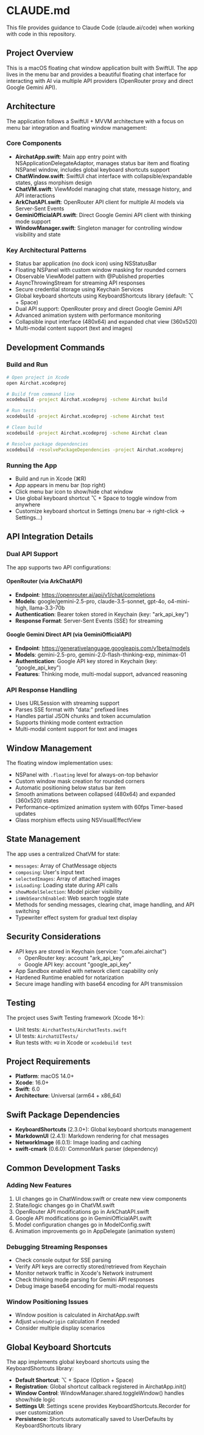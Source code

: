 # CLAUDE.md

This file provides guidance to Claude Code (claude.ai/code) when working with code in this repository.

## Project Overview

This is a macOS floating chat window application built with SwiftUI. The app lives in the menu bar and provides a beautiful floating chat interface for interacting with AI via multiple API providers (OpenRouter proxy and direct Google Gemini API).

## Architecture

The application follows a SwiftUI + MVVM architecture with a focus on menu bar integration and floating window management:

### Core Components
- **AirchatApp.swift**: Main app entry point with NSApplicationDelegateAdaptor, manages status bar item and floating NSPanel window, includes global keyboard shortcuts support
- **ChatWindow.swift**: SwiftUI chat interface with collapsible/expandable states, glass morphism design
- **ChatVM.swift**: ViewModel managing chat state, message history, and API interactions
- **ArkChatAPI.swift**: OpenRouter API client for multiple AI models via Server-Sent Events
- **GeminiOfficialAPI.swift**: Direct Google Gemini API client with thinking mode support
- **WindowManager.swift**: Singleton manager for controlling window visibility and state

### Key Architectural Patterns
- Status bar application (no dock icon) using NSStatusBar
- Floating NSPanel with custom window masking for rounded corners
- Observable ViewModel pattern with @Published properties
- AsyncThrowingStream for streaming API responses
- Secure credential storage using Keychain Services
- Global keyboard shortcuts using KeyboardShortcuts library (default: ⌥ + Space)
- Dual API support: OpenRouter proxy and direct Google Gemini API
- Advanced animation system with performance monitoring
- Collapsible input interface (480x64) and expanded chat view (360x520)
- Multi-modal content support (text and images)

## Development Commands

### Build and Run
```bash
# Open project in Xcode
open Airchat.xcodeproj

# Build from command line
xcodebuild -project Airchat.xcodeproj -scheme Airchat build

# Run tests
xcodebuild -project Airchat.xcodeproj -scheme Airchat test

# Clean build
xcodebuild -project Airchat.xcodeproj -scheme Airchat clean

# Resolve package dependencies
xcodebuild -resolvePackageDependencies -project Airchat.xcodeproj
```

### Running the App
- Build and run in Xcode (⌘R)
- App appears in menu bar (top right)
- Click menu bar icon to show/hide chat window
- Use global keyboard shortcut ⌥ + Space to toggle window from anywhere
- Customize keyboard shortcut in Settings (menu bar → right-click → Settings...)

## API Integration Details

### Dual API Support
The app supports two API configurations:

#### OpenRouter (via ArkChatAPI)
- **Endpoint**: https://openrouter.ai/api/v1/chat/completions
- **Models**: google/gemini-2.5-pro, claude-3.5-sonnet, gpt-4o, o4-mini-high, llama-3.3-70b
- **Authentication**: Bearer token stored in Keychain (key: "ark_api_key")
- **Response Format**: Server-Sent Events (SSE) for streaming

#### Google Gemini Direct API (via GeminiOfficialAPI)
- **Endpoint**: https://generativelanguage.googleapis.com/v1beta/models
- **Models**: gemini-2.5-pro, gemini-2.0-flash-thinking-exp, minimax-01
- **Authentication**: Google API key stored in Keychain (key: "google_api_key")
- **Features**: Thinking mode, multi-modal support, advanced reasoning

### API Response Handling
- Uses URLSession with streaming support
- Parses SSE format with "data:" prefixed lines
- Handles partial JSON chunks and token accumulation
- Supports thinking mode content extraction
- Multi-modal content support for text and images

## Window Management

The floating window implementation uses:
- NSPanel with `.floating` level for always-on-top behavior
- Custom window mask creation for rounded corners
- Automatic positioning below status bar item
- Smooth animations between collapsed (480x64) and expanded (360x520) states
- Performance-optimized animation system with 60fps Timer-based updates
- Glass morphism effects using NSVisualEffectView

## State Management

The app uses a centralized ChatVM for state:
- `messages`: Array of ChatMessage objects
- `composing`: User's input text
- `selectedImages`: Array of attached images
- `isLoading`: Loading state during API calls
- `showModelSelection`: Model picker visibility
- `isWebSearchEnabled`: Web search toggle state
- Methods for sending messages, clearing chat, image handling, and API switching
- Typewriter effect system for gradual text display

## Security Considerations

- API keys are stored in Keychain (service: "com.afei.airchat")
  - OpenRouter key: account "ark_api_key"
  - Google API key: account "google_api_key"
- App Sandbox enabled with network client capability only
- Hardened Runtime enabled for notarization
- Secure image handling with base64 encoding for API transmission

## Testing

The project uses Swift Testing framework (Xcode 16+):
- Unit tests: `AirchatTests/AirchatTests.swift`
- UI tests: `AirchatUITests/`
- Run tests with: `⌘U` in Xcode or `xcodebuild test`

## Project Requirements

- **Platform**: macOS 14.0+
- **Xcode**: 16.0+
- **Swift**: 6.0
- **Architecture**: Universal (arm64 + x86_64)

## Swift Package Dependencies

- **KeyboardShortcuts** (2.3.0+): Global keyboard shortcuts management
- **MarkdownUI** (2.4.1): Markdown rendering for chat messages
- **NetworkImage** (6.0.1): Image loading and caching
- **swift-cmark** (0.6.0): CommonMark parser (dependency)

## Common Development Tasks

### Adding New Features
1. UI changes go in ChatWindow.swift or create new view components
2. State/logic changes go in ChatVM.swift
3. OpenRouter API modifications go in ArkChatAPI.swift
4. Google API modifications go in GeminiOfficialAPI.swift
5. Model configuration changes go in ModelConfig.swift
6. Animation improvements go in AppDelegate (animation system)

### Debugging Streaming Responses
- Check console output for SSE parsing
- Verify API keys are correctly stored/retrieved from Keychain
- Monitor network traffic in Xcode's Network instrument
- Check thinking mode parsing for Gemini API responses
- Debug image base64 encoding for multi-modal requests

### Window Positioning Issues
- Window position is calculated in AirchatApp.swift
- Adjust `windowOrigin` calculation if needed
- Consider multiple display scenarios

## Global Keyboard Shortcuts

The app implements global keyboard shortcuts using the KeyboardShortcuts library:
- **Default Shortcut**: ⌥ + Space (Option + Space)
- **Registration**: Global shortcut callback registered in AirchatApp.init()
- **Window Control**: WindowManager.shared.toggleWindow() handles show/hide logic
- **Settings UI**: Settings scene provides KeyboardShortcuts.Recorder for user customization
- **Persistence**: Shortcuts automatically saved to UserDefaults by KeyboardShortcuts library